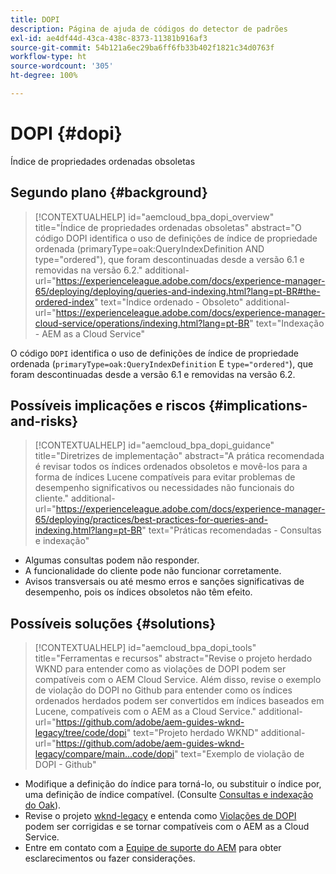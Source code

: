 ```yaml
---
title: DOPI
description: Página de ajuda de códigos do detector de padrões
exl-id: ae4df44d-43ca-438c-8373-11381b916af3
source-git-commit: 54b121a6ec29ba6ff6fb33b402f1821c34d0763f
workflow-type: ht
source-wordcount: '305'
ht-degree: 100%

---
```


# DOPI {#dopi}

Índice de propriedades ordenadas obsoletas

## Segundo plano {#background}

>[!CONTEXTUALHELP]
>id="aemcloud_bpa_dopi_overview"
>title="Índice de propriedades ordenadas obsoletas"
>abstract="O código DOPI identifica o uso de definições de índice de propriedade ordenada (primaryType=oak:QueryIndexDefinition AND type=&quot;ordered&quot;), que foram descontinuadas desde a versão 6.1 e removidas na versão 6.2."
>additional-url="https://experienceleague.adobe.com/docs/experience-manager-65/deploying/deploying/queries-and-indexing.html?lang=pt-BR#the-ordered-index" text="Índice ordenado - Obsoleto"
>additional-url="https://experienceleague.adobe.com/docs/experience-manager-cloud-service/operations/indexing.html?lang=pt-BR" text="Indexação - AEM as a Cloud Service"

O código `DOPI` identifica o uso de definições de índice de propriedade ordenada (`primaryType=oak:QueryIndexDefinition` E `type="ordered"`), que foram descontinuadas desde a versão 6.1 e removidas na versão 6.2.

## Possíveis implicações e riscos {#implications-and-risks}

>[!CONTEXTUALHELP]
>id="aemcloud_bpa_dopi_guidance"
>title="Diretrizes de implementação"
>abstract="A prática recomendada é revisar todos os índices ordenados obsoletos e movê-los para a forma de índices Lucene compatíveis para evitar problemas de desempenho significativos ou necessidades não funcionais do cliente."
>additional-url="https://experienceleague.adobe.com/docs/experience-manager-65/deploying/practices/best-practices-for-queries-and-indexing.html?lang=pt-BR" text="Práticas recomendadas - Consultas e indexação"

* Algumas consultas podem não responder.
* A funcionalidade do cliente pode não funcionar corretamente.
* Avisos transversais ou até mesmo erros e sanções significativas de desempenho, pois os índices obsoletos não têm efeito.

## Possíveis soluções {#solutions}

>[!CONTEXTUALHELP]
>id="aemcloud_bpa_dopi_tools"
>title="Ferramentas e recursos"
>abstract="Revise o projeto herdado WKND para entender como as violações de DOPI podem ser compatíveis com o AEM Cloud Service. Além disso, revise o exemplo de violação do DOPI no Github para entender como os índices ordenados herdados podem ser convertidos em índices baseados em Lucene, compatíveis com o AEM as a Cloud Service."
>additional-url="https://github.com/adobe/aem-guides-wknd-legacy/tree/code/dopi" text="Projeto herdado WKND"
>additional-url="https://github.com/adobe/aem-guides-wknd-legacy/compare/main...code/dopi" text="Exemplo de violação de DOPI - Github"

* Modifique a definição do índice para torná-lo, ou substituir o índice por, uma definição de índice compatível. (Consulte [Consultas e indexação do Oak](https://experienceleague.adobe.com/docs/experience-manager-65/deploying/deploying/queries-and-indexing.html?lang=pt-BR)).
* Revise o projeto [wknd-legacy](https://github.com/adobe/aem-guides-wknd-legacy/tree/code/dopi) e entenda como [Violações de DOPI](https://github.com/adobe/aem-guides-wknd-legacy/compare/main...code/dopi) podem ser corrigidas e se tornar compatíveis com o AEM as a Cloud Service.
* Entre em contato com a [Equipe de suporte do AEM](https://helpx.adobe.com/br/enterprise/using/support-for-experience-cloud.html) para obter esclarecimentos ou fazer considerações.
